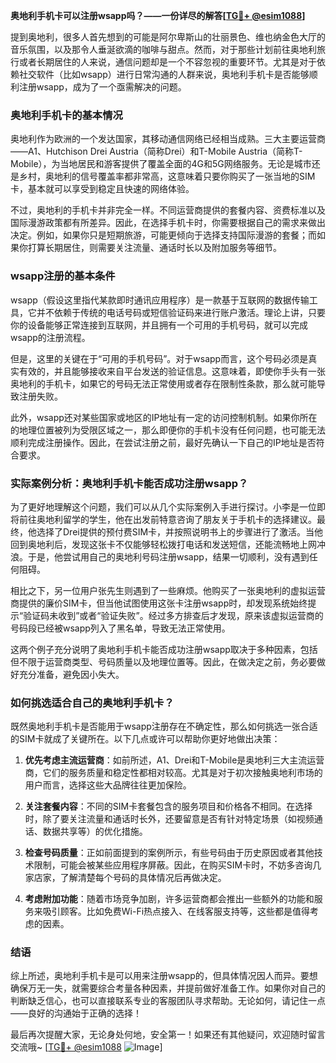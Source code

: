**奥地利手机卡可以注册wsapp吗？——一份详尽的解答[[TG💪+ @esim1088](https://t.me/s/esim1088)]**

提到奥地利，很多人首先想到的可能是阿尔卑斯山的壮丽景色、维也纳金色大厅的音乐氛围，以及那令人垂涎欲滴的咖啡与甜点。然而，对于那些计划前往奥地利旅行或者长期居住的人来说，通信问题却是一个不容忽视的重要环节。尤其是对于依赖社交软件（比如wsapp）进行日常沟通的人群来说，奥地利手机卡是否能够顺利注册wsapp，成为了一个亟需解决的问题。

### 奥地利手机卡的基本情况

奥地利作为欧洲的一个发达国家，其移动通信网络已经相当成熟。三大主要运营商——A1、Hutchison Drei Austria（简称Drei）和T-Mobile Austria（简称T-Mobile），为当地居民和游客提供了覆盖全面的4G和5G网络服务。无论是城市还是乡村，奥地利的信号覆盖率都非常高，这意味着只要你购买了一张当地的SIM卡，基本就可以享受到稳定且快速的网络体验。

不过，奥地利的手机卡并非完全一样。不同运营商提供的套餐内容、资费标准以及国际漫游政策都有所差异。因此，在选择手机卡时，你需要根据自己的需求来做出决定。例如，如果你只是短期旅游，可能更倾向于选择支持国际漫游的套餐；而如果你打算长期居住，则需要关注流量、通话时长以及附加服务等细节。

### wsapp注册的基本条件

wsapp（假设这里指代某款即时通讯应用程序）是一款基于互联网的数据传输工具，它并不依赖于传统的电话号码或短信验证码来进行账户激活。理论上讲，只要你的设备能够正常连接到互联网，并且拥有一个可用的手机号码，就可以完成wsapp的注册流程。

但是，这里的关键在于“可用的手机号码”。对于wsapp而言，这个号码必须是真实有效的，并且能够接收来自平台发送的验证信息。这意味着，即使你手头有一张奥地利的手机卡，如果它的号码无法正常使用或者存在限制性条款，那么就可能导致注册失败。

此外，wsapp还对某些国家或地区的IP地址有一定的访问控制机制。如果你所在的地理位置被列为受限区域之一，那么即便你的手机卡没有任何问题，也可能无法顺利完成注册操作。因此，在尝试注册之前，最好先确认一下自己的IP地址是否符合要求。

### 实际案例分析：奥地利手机卡能否成功注册wsapp？

为了更好地理解这个问题，我们可以从几个实际案例入手进行探讨。小李是一位即将前往奥地利留学的学生，他在出发前特意咨询了朋友关于手机卡的选择建议。最终，他选择了Drei提供的预付费SIM卡，并按照说明书上的步骤进行了激活。当他回到奥地利后，发现这张卡不仅能够轻松拨打电话和发送短信，还能流畅地上网冲浪。于是，他尝试用自己的奥地利号码注册wsapp，结果一切顺利，没有遇到任何阻碍。

相比之下，另一位用户张先生则遇到了一些麻烦。他购买了一张奥地利的虚拟运营商提供的廉价SIM卡，但当他试图使用这张卡注册wsapp时，却发现系统始终提示“验证码未收到”或者“验证失败”。经过多方排查后才发现，原来该虚拟运营商的号码段已经被wsapp列入了黑名单，导致无法正常使用。

这两个例子充分说明了奥地利手机卡能否成功注册wsapp取决于多种因素，包括但不限于运营商类型、号码质量以及地理位置等。因此，在做决定之前，务必要做好充分准备，避免因小失大。

### 如何挑选适合自己的奥地利手机卡？

既然奥地利手机卡是否能用于wsapp注册存在不确定性，那么如何挑选一张合适的SIM卡就成了关键所在。以下几点或许可以帮助你更好地做出决策：

1. **优先考虑主流运营商**：如前所述，A1、Drei和T-Mobile是奥地利三大主流运营商，它们的服务质量和稳定性都相对较高。尤其是对于初次接触奥地利市场的用户而言，选择这些大品牌往往更加保险。

2. **关注套餐内容**：不同的SIM卡套餐包含的服务项目和价格各不相同。在选择时，除了要关注流量和通话时长外，还要留意是否有针对特定场景（如视频通话、数据共享等）的优化措施。

3. **检查号码质量**：正如前面提到的案例所示，有些号码由于历史原因或者其他技术限制，可能会被某些应用程序屏蔽。因此，在购买SIM卡时，不妨多咨询几家店家，了解清楚每个号码的具体情况后再做决定。

4. **考虑附加功能**：随着市场竞争加剧，许多运营商都会推出一些额外的功能和服务来吸引顾客。比如免费Wi-Fi热点接入、在线客服支持等，这些都是值得考虑的因素。

### 结语

综上所述，奥地利手机卡是可以用来注册wsapp的，但具体情况因人而异。要想确保万无一失，就需要综合考量各种因素，并提前做好准备工作。如果你对自己的判断缺乏信心，也可以直接联系专业的客服团队寻求帮助。无论如何，请记住一点——良好的沟通始于正确的选择！

最后再次提醒大家，无论身处何地，安全第一！如果还有其他疑问，欢迎随时留言交流哦~ [[TG💪+ @esim1088](https://t.me/s/esim1088) ![Image](https://i.postimg.cc/4NQfJmqS/Snipaste-2025-05-13-00-14-12.png)]